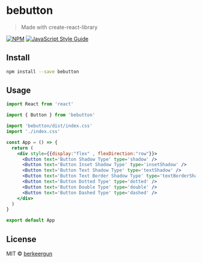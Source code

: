 # bebutton

> Made with create-react-library

[![NPM](https://img.shields.io/npm/v/bebutton.svg)](https://www.npmjs.com/package/bebutton) [![JavaScript Style Guide](https://img.shields.io/badge/code_style-standard-brightgreen.svg)](https://standardjs.com)

## Install

```bash
npm install --save bebutton
```

## Usage

```jsx
import React from 'react'

import { Button } from 'bebutton'

import 'bebutton/dist/index.css'
import './index.css'

const App = () => {
  return (
    <div style={{display:"flex" , flexDirection:"row"}}>
      <Button text='Button Shadow Type' type='shadow' />
      <Button text='Button Inset Shadow Type' type='insetShadow' />
      <Button text='Button Text Shadow Type' type='textShadow' />
      <Button text='Button Text Border Shadow Type' type='textBorderShadow' />
      <Button text='Button Dotted Type' type='dotted' />
      <Button text='Button Double Type' type='double' />
      <Button text='Button Dashed Type' type='dashed' />
    </div>
  )
}

export default App
```

## License

MIT © [berkeergun](https://github.com/berkeergun)
